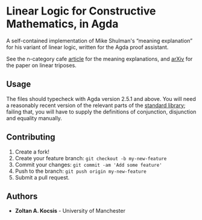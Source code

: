 # Linear Logic for Constructive Mathematics, in Agda

A self-contained implementation of Mike Shulman's “meaning explanation” for his
variant of linear logic, written for the Agda proof assistant.

See the n-category cafe 
[article](https://golem.ph.utexas.edu/category/2018/05/linear_logic_for_constructive.html)
for the meaning explanations, and  [arXiv](https://arxiv.org/abs/1805.07518) for
the paper on linear triposes.

## Usage

The files should typecheck with Agda version 2.5.1 and above. You will need a
reasonably recent version of the relevant parts of the
[standard library](https://github.com/agda/agda-stdlib);
failing that, you will have to supply the definitions of conjunction, 
disjunction and equality manually.

## Contributing

1. Create a fork!
2. Create your feature branch: `git checkout -b my-new-feature`
3. Commit your changes: `git commit -am 'Add some feature'`
4. Push to the branch: `git push origin my-new-feature`
5. Submit a pull request.

## Authors

* **Zoltan A. Kocsis** - University of Manchester
